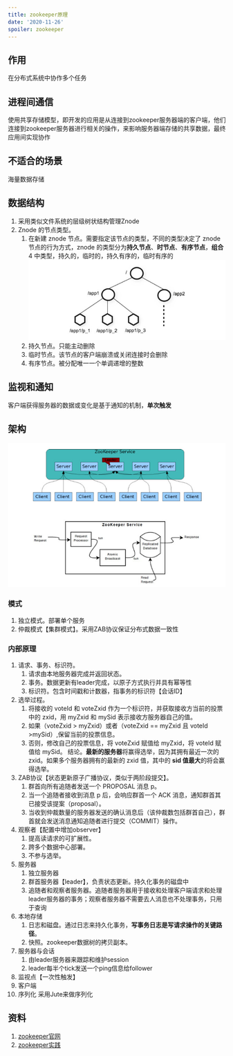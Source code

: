 ```yaml
---
title: zookeeper原理
date: '2020-11-26'
spoiler: zookeeper
---
```


## 作用
在分布式系统中协作多个任务

## 进程间通信
使用共享存储模型，即开发的应用是从连接到zookeeper服务器端的客户端，他们连接到zookeeper服务器进行相关的操作，来影响服务器端存储的共享数据，最终应用间实现协作

## 不适合的场景
海量数据存储

## 数据结构
1. 采用类似文件系统的层级树状结构管理Znode
2. Znode 的节点类型。
    1. 在新建 znode 节点。需要指定该节点的类型，不同的类型决定了 znode 节点的行为方式，znode 的类型分为**持久节点**、**时节点**、**有序节点**，**组合** 4 中类型，持久的，临时的，持久有序的，临时有序的
![image](./struct.png)
    2. 持久节点。只能主动删除
    3. 临时节点。该节点的客户端崩溃或关闭连接时会删除
    4. 有序节点。被分配唯一一个单调递增的整数

## 监视和通知
客户端获得服务器的数据或变化是基于通知的机制，**单次触发**

## 架构
![image](./architecture.png)
### 模式
1. 独立模式。部署单个服务
2. 仲裁模式【集群模式】。采用ZAB协议保证分布式数据一致性

### 内部原理
1. 请求、事务、标识符。
    1. 请求由本地服务器完成并返回状态。
    2. 事务。数据更新有leader完成，以原子方式执行并具有幂等性
    3. 标识符。包含时间戳和计数器，指事务的标识符【会话ID】
2. 选举过程。
    1. 将接收的 voteId 和 voteZxid 作为一个标识符，并获取接收方当前的投票中的 zxid，用 myZxid 和 mySid 表示接收方服务器自己的值。
    2. 如果（voteZxid > myZxid）或者（voteZxid == myZxid 且 voteId >mySid）,保留当前的投票信息。
    3. 否则，修改自己的投票信息，将 voteZxid 赋值给 myZxid，将 voteId 赋值给 mySid。
    结论。**最新的服务器**将赢得选举，因为其拥有最近一次的 zxid。如果多个服务器拥有的最新的 zxid 值，其中的 **sid 值最大**的将会赢得选举。
3. ZAB协议【状态更新原子广播协议，类似于两阶段提交】。
    1. 群首向所有追随者发送一个 PROPOSAL 消息 p。
    2. 当一个追随者接收到消息 p 后，会响应群首一个 ACK 消息，通知群首其已接受该提案（proposal）。
    3. 当收到仲裁数量的服务器发送的确认消息后（该仲裁数包括群首自己），群首就会发送消息通知追随者进行提交（COMMIT）操作。
4. 观察者【配置中增加observer】
    1. 提高读请求的可扩展性。
    2. 跨多个数据中心部署。
    3. 不参与选举。
5. 服务器
    1. 独立服务器
    2. 群首服务器【leader】，负责状态更新。持久化事务的磁盘中
    3. 追随者和观察者服务器。追随者服务器用于接收和处理客户端请求和处理leader服务器的事务；观察者服务器不需要去人消息也不处理事务，只用于查询
6. 本地存储
    1. 日志和磁盘。通过日志来持久化事务，**写事务日志是写请求操作的关键路径**。
    2. 快照。zookeeper数据树的拷贝副本。
7. 服务器与会话
    1. 由leader服务器来跟踪和维护session
    2. leader每半个tick发送一个ping信息给follower
8. 监视点【一次性触发】
9. 客户端
10. 序列化
采用Jute来做序列化
## 资料
1. [zookeeper官网](https://zookeeper.apache.org/)
2. [zookeeper实践](https://zhuanlan.zhihu.com/p/134549250)
